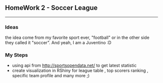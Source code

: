 ## HomeWork 2 - Soccer League
***
### Ideas
the idea come from my favorite sport ever, "football" or in the other side they called it "soccer". And yeah, I am a Juventino :D
### My Steps
- using api from http://sportsopendata.net/ to get latest statistic
- create visualization in RShiny for league table , top scorers ranking , specific team profile and many more ;)

